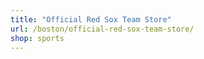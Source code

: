 ```yaml
---
title: "Official Red Sox Team Store"
url: /boston/official-red-sox-team-store/
shop: sports
---
```

